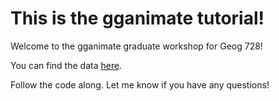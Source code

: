 # This is the gganimate tutorial!

Welcome to the gganimate graduate workshop for Geog 728!

You can find the data [here](/data/).

Follow the code along. Let me know if you have any questions!

